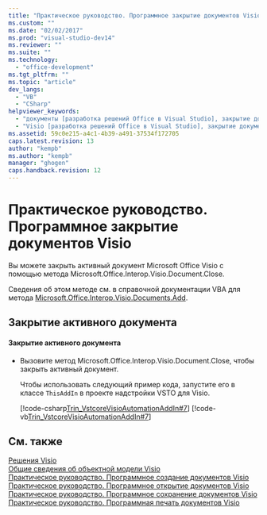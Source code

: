 ```yaml
---
title: "Практическое руководство. Программное закрытие документов Visio | Microsoft Docs"
ms.custom: ""
ms.date: "02/02/2017"
ms.prod: "visual-studio-dev14"
ms.reviewer: ""
ms.suite: ""
ms.technology: 
  - "office-development"
ms.tgt_pltfrm: ""
ms.topic: "article"
dev_langs: 
  - "VB"
  - "CSharp"
helpviewer_keywords: 
  - "документы [разработка решений Office в Visual Studio], закрытие документов Visio"
  - "Visio [разработка решений Office в Visual Studio], закрытие документов Visio"
ms.assetid: 59c0e215-a4c1-4b39-a491-37534f172705
caps.latest.revision: 13
author: "kempb"
ms.author: "kempb"
manager: "ghogen"
caps.handback.revision: 12
---
```

# Практическое руководство. Программное закрытие документов Visio
  Вы можете закрыть активный документ Microsoft Office Visio с помощью метода Microsoft.Office.Interop.Visio.Document.Close.  
  
 Сведения об этом методе см. в справочной документации VBA для метода [Microsoft.Office.Interop.Visio.Documents.Add](HV10070225).  
  
## Закрытие активного документа  
  
#### Закрытие активного документа  
  
-   Вызовите метод Microsoft.Office.Interop.Visio.Document.Close, чтобы закрыть активный документ.  
  
     Чтобы использовать следующий пример кода, запустите его в классе `ThisAddIn` в проекте надстройки VSTO для Visio.  
  
     [!code-csharp[Trin_VstcoreVisioAutomationAddIn#7](../snippets/csharp/VS_Snippets_OfficeSP/Trin_VstcoreVisioAutomationAddIn/CS/ThisAddIn.cs#7)]
     [!code-vb[Trin_VstcoreVisioAutomationAddIn#7](../snippets/visualbasic/VS_Snippets_OfficeSP/Trin_VstcoreVisioAutomationAddIn/VB/ThisAddIn.vb#7)]  
  
## См. также  
 [Решения Visio](../vsto/visio-solutions.md)   
 [Общие сведения об объектной модели Visio](../vsto/visio-object-model-overview.md)   
 [Практическое руководство. Программное создание документов Visio](../vsto/how-to-programmatically-create-new-visio-documents.md)   
 [Практическое руководство. Программное открытие документов Visio](../vsto/how-to-programmatically-open-visio-documents.md)   
 [Практическое руководство. Программное сохранение документов Visio](../vsto/how-to-programmatically-save-visio-documents.md)   
 [Практическое руководство. Программная печать документов Visio](../vsto/how-to-programmatically-print-visio-documents.md)  
  
  